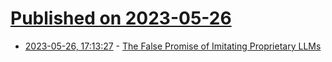 # [Published on 2023-05-26](index.md)

* [2023-05-26, 17:13:27](https://lobste.rs/s/w1sibt/false_promise_imitating_proprietary) - [The False Promise of Imitating Proprietary LLMs](https://arxiv.org/abs/2305.15717)
